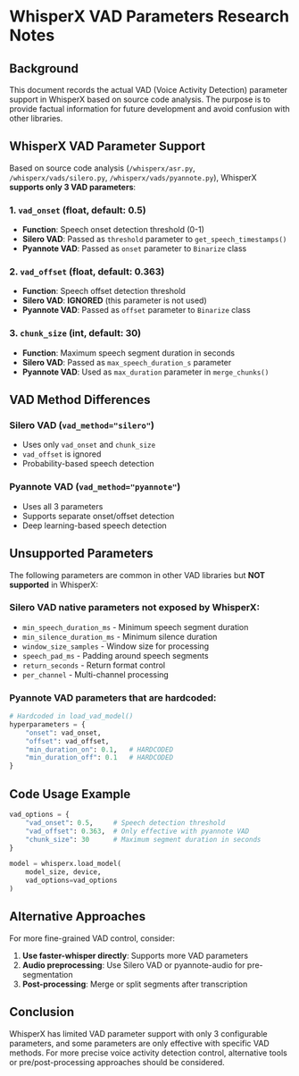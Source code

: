 # WhisperX VAD Parameters Research Notes

## Background

This document records the actual VAD (Voice Activity Detection) parameter support in WhisperX based on source code analysis. The purpose is to provide factual information for future development and avoid confusion with other libraries.

## WhisperX VAD Parameter Support

Based on source code analysis (`/whisperx/asr.py`, `/whisperx/vads/silero.py`, `/whisperx/vads/pyannote.py`), WhisperX **supports only 3 VAD parameters**:

### 1. `vad_onset` (float, default: 0.5)
- **Function**: Speech onset detection threshold (0-1)
- **Silero VAD**: Passed as `threshold` parameter to `get_speech_timestamps()`
- **Pyannote VAD**: Passed as `onset` parameter to `Binarize` class

### 2. `vad_offset` (float, default: 0.363)
- **Function**: Speech offset detection threshold
- **Silero VAD**: **IGNORED** (this parameter is not used)
- **Pyannote VAD**: Passed as `offset` parameter to `Binarize` class

### 3. `chunk_size` (int, default: 30)
- **Function**: Maximum speech segment duration in seconds
- **Silero VAD**: Passed as `max_speech_duration_s` parameter
- **Pyannote VAD**: Used as `max_duration` parameter in `merge_chunks()`

## VAD Method Differences

### Silero VAD (`vad_method="silero"`)
- Uses only `vad_onset` and `chunk_size`
- `vad_offset` is ignored
- Probability-based speech detection

### Pyannote VAD (`vad_method="pyannote"`)
- Uses all 3 parameters
- Supports separate onset/offset detection
- Deep learning-based speech detection

## Unsupported Parameters

The following parameters are common in other VAD libraries but **NOT supported** in WhisperX:

### Silero VAD native parameters not exposed by WhisperX:
- `min_speech_duration_ms` - Minimum speech segment duration
- `min_silence_duration_ms` - Minimum silence duration
- `window_size_samples` - Window size for processing
- `speech_pad_ms` - Padding around speech segments
- `return_seconds` - Return format control
- `per_channel` - Multi-channel processing

### Pyannote VAD parameters that are hardcoded:
```python
# Hardcoded in load_vad_model()
hyperparameters = {
    "onset": vad_onset,
    "offset": vad_offset,
    "min_duration_on": 0.1,   # HARDCODED
    "min_duration_off": 0.1   # HARDCODED
}
```

## Code Usage Example

```python
vad_options = {
    "vad_onset": 0.5,     # Speech detection threshold
    "vad_offset": 0.363,  # Only effective with pyannote VAD
    "chunk_size": 30      # Maximum segment duration in seconds
}

model = whisperx.load_model(
    model_size, device, 
    vad_options=vad_options
)
```

## Alternative Approaches

For more fine-grained VAD control, consider:

1. **Use faster-whisper directly**: Supports more VAD parameters
2. **Audio preprocessing**: Use Silero VAD or pyannote-audio for pre-segmentation
3. **Post-processing**: Merge or split segments after transcription

## Conclusion

WhisperX has limited VAD parameter support with only 3 configurable parameters, and some parameters are only effective with specific VAD methods. For more precise voice activity detection control, alternative tools or pre/post-processing approaches should be considered.